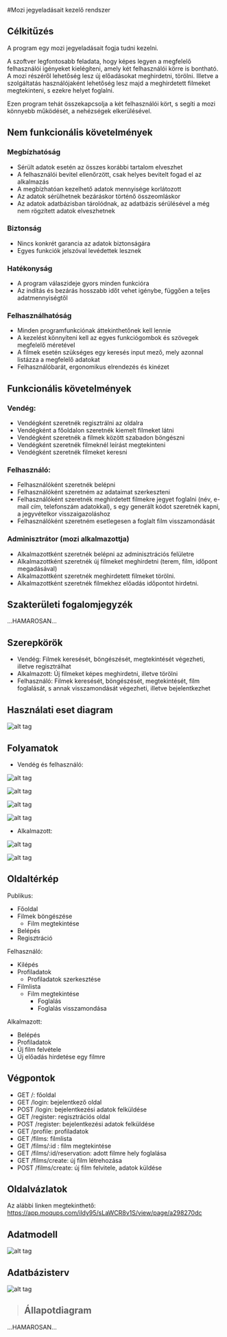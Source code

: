 #Mozi jegyeladásait kezelő rendszer

## Célkitűzés
 
A program egy mozi jegyeladásait fogja tudni kezelni. 
 
A szoftver legfontosabb feladata, hogy képes legyen a megfelelő felhasználói igényeket kielégíteni, amely két felhasználói körre is bontható. A mozi részéről lehetőség lesz új előadásokat meghirdetni, törölni. Illetve a szolgáltatás használójaként lehetőség lesz majd a meghirdetett filmeket megtekinteni, s ezekre helyet foglalni. 
 
Ezen program tehát összekapcsolja a két felhasználói kört, s segíti a mozi könnyebb működését, a nehézségek elkerülésével.

## Nem funkcionális követelmények
 
### Megbízhatóság
- Sérült adatok esetén az összes korábbi tartalom elveszhet
- A felhasználói bevitel ellenőrzött, csak helyes bevitelt fogad el az alkalmazás 
- A megbízhatóan kezelhető adatok mennyisége korlátozott
- Az adatok sérülhetnek bezáráskor történő összeomláskor 
- Az adatok adatbázisban tárolódnak, az adatbázis sérülésével a még nem rögzített adatok elveszhetnek 
 
### Biztonság
- Nincs konkrét garancia az adatok biztonságára 
- Egyes funkciók jelszóval levédettek lesznek 
 
### Hatékonyság
- A program válaszideje gyors minden funkcióra
- Az indítás és bezárás hosszabb időt vehet igénybe, függően a teljes adatmennyiségtől 
 
### Felhasználhatóság 
- Minden programfunkciónak áttekinthetőnek kell lennie
- A kezelést könnyíteni kell az egyes funkciógombok és szövegek megfelelő méretével
- A filmek esetén szükséges egy keresés input mező, mely azonnal listázza a megfelelő adatokat
- Felhasználóbarát, ergonomikus elrendezés és kinézet

## Funkcionális követelmények

### Vendég:
- Vendégként szeretnék regisztrálni az oldalra
- Vendégként a főoldalon szeretnék kiemelt filmeket látni
- Vendégként szeretnék a filmek között szabadon böngészni
- Vendégként szeretnék filmeknél leírást megtekinteni
- Vendégként szeretnék filmeket keresni

### Felhasználó:
- Felhasználóként szeretnék belépni
- Felhasználóként szeretném az adataimat szerkeszteni
- Felhasználóként szeretnék meghirdetett filmekre jegyet foglalni (név, e-mail cím, telefonszám adatokkal), s egy generált kódot szeretnék kapni, a jegyvételkor visszaigazoláshoz
- Felhasználóként szeretném esetlegesen a foglalt film visszamondását

### Adminisztrátor (mozi alkalmazottja)
- Alkalmazottként szeretnék belépni az adminisztrációs felületre
- Alkalmazottként szeretnék új filmeket meghirdetni (terem, film, időpont megadásával)
- Alkalmazottként szeretnék meghirdetett filmeket törölni.
- Alkalmazottként szeretnék filmekhez előadás időpontot hirdetni.

## Szakterületi fogalomjegyzék

...HAMAROSAN...

## Szerepkörök

- Vendég: Filmek keresését, böngészését, megtekintését végezheti, illetve regisztrálhat
- Alkalmazott: Új filmeket képes meghirdetni, illetve törölni
- Felhasználó: Filmek keresését, böngészését, megtekintését, film foglalását, s annak visszamondását végezheti, illetve bejelentkezhet


## Használati eset diagram
![alt tag](https://github.com/ildy95/alkfejl_2016_8_mozirendszer/blob/master/pics/cinema.png)

## Folyamatok

* Vendég és felhasználó:

![alt tag](https://github.com/ildy95/alkfejl_2016_8_mozirendszer/blob/master/pics/bejelentkez%C3%A9s_felhasznal%C3%B3.png)

![alt tag](https://github.com/ildy95/alkfejl_2016_8_mozirendszer/blob/master/pics/adatok_modositasa.png)

![alt tag](https://github.com/ildy95/alkfejl_2016_8_mozirendszer/blob/master/pics/jegyfoglal%C3%A1s.png)

![alt tag](https://github.com/ildy95/alkfejl_2016_8_mozirendszer/blob/master/pics/foglal%C3%A1s%20visszamond%C3%A1sa.png)

* Alkalmazott:

![alt tag](https://github.com/ildy95/alkfejl_2016_8_mozirendszer/blob/master/pics/bejelentkez%C3%A9s_admin.png)

![alt tag](https://github.com/ildy95/alkfejl_2016_8_mozirendszer/blob/master/pics/%C3%BAj%20film%20hozz%C3%A1ad%C3%A1sa.png)




## Oldaltérkép

Publikus:
 - Főoldal
 - Filmek böngészése
    + Film megtekintése
 - Belépés
 - Regisztráció
 
Felhasználó:
 - Kilépés
 - Profiladatok
    + Profiladatok szerkesztése
 - Filmlista
    + Film megtekintése
       * Foglalás
       * Foglalás visszamondása

Alkalmazott:
 - Belépés
 - Profiladatok
 - Új film felvétele
 - Új előadás hirdetése egy filmre


## Végpontok

- GET /: főoldal
- GET /login: bejelentkező oldal
- POST /login: bejelentkezési adatok felküldése
- GET /register: regisztrációs oldal
- POST /register: bejelentkezési adatok felküldése
- GET /profile: profiladatok
- GET /films: filmlista
- GET /films/:id : film megtekintése
- GET /films/:id/reservation: adott filmre hely foglalása
- GET /films/create: új film létrehozása
- POST /films/create: új film felvitele, adatok küldése

## Oldalvázlatok

Az alábbi linken megtekinthető: https://app.moqups.com/ildy95/sLaWCR8v1S/view/page/a298270dc

## Adatmodell

![alt tag](https://github.com/ildy95/alkfejl_2016_8_mozirendszer/blob/master/pics/adatmodell.png)

## Adatbázisterv

![alt tag](https://github.com/ildy95/alkfejl_2016_8_mozirendszer/blob/master/pics/Adatbazismodell.png)

> ## Állapotdiagram

...HAMAROSAN...



